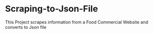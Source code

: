 # Scraping-to-Json-File
This Project scrapes information from a Food Commercial Website and converts to Json file
